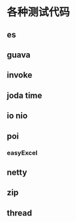 # 各种测试代码




## es

## guava

## invoke

## joda time

## io nio

## poi

### easyExcel

## netty

## zip

## thread